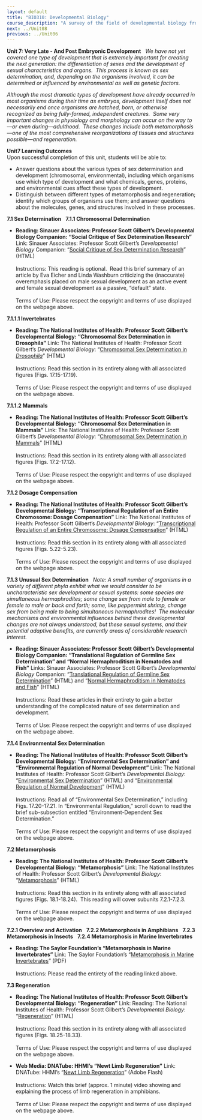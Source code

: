 ```yaml
---
layout: default
title: "BIO310: Developmental Biology"
course_description: "A survey of the field of developmental biology from its origins to the present day, from seminal historical experiments to modern techniques and the mechanisms of development. Follows a variety of organisms from their start at fertilization through the stages of their development and on to entire organismal and post-embryonic development, as well as the molecular and genetic regulations involved in these processes."
next: ../Unit08
previous: ../Unit06
---
```

**Unit 7: Very Late - And Post Embryonic Development** <span
id="7"></span> 
*We have not yet covered one type of development that is extremely
important for creating the next generation: the differentiation of sexes
and the development of sexual characteristics and organs.  This process
is known as sex determination, and, depending on the organisms involved,
it can be determined or influenced by environmental as well as genetic
factors.*  
  
 *Although the most dramatic types of development have already occurred
in most organisms during their time as embryos, development itself does
not necessarily end once organisms are hatched, born, or otherwise
recognized as being fully-formed, independent creatures.  Some very
important changes in physiology and morphology can occur on the way
to—or even during—adulthood.  These changes include both
metamorphosis—one of the most comprehensive reorganizations of tissues
and structures possible—and regeneration.*

**Unit7 Learning Outcomes**  
Upon successful completion of this unit, students will be able to:

-   Answer questions about the various types of sex determination and
    development (chromosomal, environmental), including which organisms
    use which type of development and what chemicals, genes, proteins,
    and environmental cues affect these types of development.
-   Distinguish between different types of metamorphosis and
    regeneration; identify which groups of organisms use them; and
    answer questions about the molecules, genes, and structures involved
    in these processes.

**7.1 Sex Determination** <span id="7.1"></span> 
**7.1.1 Chromosomal Determination** <span id="7.1.1"></span> 
-   **Reading: Sinauer Associates: Professor Scott Gilbert’s
    Developmental Biology Companion: “Social Critique of Sex
    Determination Research”**
    Link: Sinauer Associates: Professor Scott Gilbert’s *Developmental
    Biology* Companion: “[Social Critique of Sex Determination
    Research](http://9e.devbio.com/article.php?ch=14&id=163)” (HTML)  
        
     Instructions: This reading is optional.  Read this brief summary of
    an article by Eva Eicher and Linda Washburn criticizing the
    (inaccurate) overemphasis placed on male sexual development as an
    active event and female sexual development as a passive, “default”
    state.  
        
     Terms of Use: Please respect the copyright and terms of use
    displayed on the webpage above.

**7.1.1.1 Invertebrates** <span id="7.1.1.1"></span> 
-   **Reading: The National Institutes of Health: Professor Scott
    Gilbert’s Developmental Biology: “Chromosomal Sex Determination in
    Drosophila”**
    Link: The National Institutes of Health: Professor Scott Gilbert’s
    *Developmental Biology*: “[Chromosomal Sex Determination in
    *Drosophila*](http://www.ncbi.nlm.nih.gov/bookshelf/br.fcgi?book=dbio&part=A4137)”
    (HTML)  
        
     Instructions: Read this section in its entirety along with all
    associated figures (Figs. 17.15-17.19).  
        
     Terms of Use: Please respect the copyright and terms of use
    displayed on the webpage above.

**7.1.1.2 Mammals** <span id="7.1.1.2"></span> 
-   **Reading: The National Institutes of Health: Professor Scott
    Gilbert’s Developmental Biology: “Chromosomal Sex Determination in
    Mammals”**
    Link: The National Institutes of Health: Professor Scott Gilbert’s
    *Developmental Biology*: “[Chromosomal Sex Determination in
    Mammals](http://www.ncbi.nlm.nih.gov/bookshelf/br.fcgi?book=dbio&part=A4106)”
    (HTML)  
        
     Instructions: Read this section in its entirety along with all
    associated figures (Figs. 17.2-17.12).  
        
     Terms of Use: Please respect the copyright and terms of use
    displayed on the webpage above.

**7.1.2 Dosage Compensation** <span id="7.1.2"></span> 
-   **Reading: The National Institutes of Health: Professor Scott
    Gilbert’s Developmental Biology: “Transcriptional Regulation of an
    Entire Chromosome: Dosage Compensation”**
    Link: The National Institutes of Health: Professor Scott Gilbert’s
    *Developmental Biology*: “[Transcriptional Regulation of an Entire
    Chromosome: Dosage
    Compensation](http://www.ncbi.nlm.nih.gov/bookshelf/br.fcgi?book=dbio&part=A795)”
    (HTML)  
        
     Instructions: Read this section in its entirety along with all
    associated figures (Figs. 5.22-5.23).  
        
     Terms of Use: Please respect the copyright and terms of use
    displayed on the webpage above.

**7.1.3 Unusual Sex Determination** <span id="7.1.3"></span> 
*Note: A small number of organisms in a variety of different phyla
exhibit what we would consider to be uncharacteristic sex development or
sexual systems: some species are simultaneous hermaphrodites; some
change sex from male to female or female to male or back and forth;
some, like peppermint shrimp, change sex from being male to being
simultaneous hermaphrodites!  The molecular mechanisms and environmental
influences behind these developmental changes are not always understood,
but these sexual systems, and their potential adaptive benefits, are
currently areas of considerable research interest.*

-   **Reading: Sinauer Associates: Professor Scott Gilbert’s
    Developmental Biology Companion: “Translational Regulation of
    Germline Sex Determination” and “Normal Hermaphroditism in Nematodes
    and Fish”**
    Links: Sinauer Associates: Professor Scott Gilbert’s *Developmental
    Biology* Companion: “[Translational Regulation of Germline Sex
    Determination](http://9e.devbio.com/article.php?ch=16&id=190)”
    (HTML) and “[Normal Hermaphroditism in Nematodes and
    Fish](http://9e.devbio.com/article.php?ch=14&id=267)” (HTML)  
        
     Instructions: Read these articles in their entirety to gain a
    better understanding of the complicated nature of sex determination
    and development.  
        
     Terms of Use: Please respect the copyright and terms of use
    displayed on the webpage above.

**7.1.4 Environmental Sex Determination** <span id="7.1.4"></span> 
-   **Reading: The National Institutes of Health: Professor Scott
    Gilbert’s Developmental Biology: “Environmental Sex Determination”
    and “Environmental Regulation of Normal Development”**
    Link: The National Institutes of Health: Professor Scott Gilbert’s
    *Developmental Biology*: “[Environmental Sex
    Determination](http://www.ncbi.nlm.nih.gov/bookshelf/br.fcgi?book=dbio&part=A4150)”
    (HTML) and “[Environmental Regulation of Normal
    Development](http://www.ncbi.nlm.nih.gov/bookshelf/br.fcgi?book=dbio&part=A5122#A5137)”
    (HTML)  
        
     Instructions: Read all of “Environmental Sex Determination,”
    including Figs. 17.20-17.21. In “Environmental Regulation,” scroll
    down to read the brief sub-subsection entitled
    “Environment-Dependent Sex Determination.”  
        
     Terms of Use: Please respect the copyright and terms of use
    displayed on the webpage above.

**7.2 Metamorphosis** <span id="7.2"></span> 
-   **Reading: The National Institutes of Health: Professor Scott
    Gilbert’s Developmental Biology: “Metamorphosis”**
    Link: The National Institutes of Health: Professor Scott Gilbert’s
    *Developmental Biology*:
    “[Metamorphosis](http://www.ncbi.nlm.nih.gov/bookshelf/br.fcgi?book=dbio&part=A4302)”
    (HTML)  
        
     Instructions: Read this section in its entirety along with all
    associated figures (Figs. 18.1-18.24).  This reading will cover
    subunits 7.2.1-7.2.3.  
        
     Terms of Use: Please respect the copyright and terms of use
    displayed on the webpage above.

**7.2.1 Overview and Activation** <span id="7.2.1"></span> 
**7.2.2 Metamorphosis in Amphibians** <span id="7.2.2"></span> 
**7.2.3 Metamorphosis in Insects** <span id="7.2.3"></span> 
**7.2.4 Metamorphosis in Marine Invertebrates** <span
id="7.2.4"></span> 
-   **Reading: The Saylor Foundation’s “Metamorphosis in Marine
    Invertebrates”**
    Link: The Saylor Foundation’s “[Metamorphosis in Marine
    Invertebrates](https://resources.saylor.org/archived/wp-content/uploads/2011/05/BIO310-Metamorphosis-in-Marine-Invertebrates.pdf)”
    (PDF)  
                              
     Instructions: Please read the entirety of the reading linked above.

**7.3 Regeneration** <span id="7.3"></span> 
-   **Reading: The National Institutes of Health: Professor Scott
    Gilbert’s Developmental Biology: “Regeneration”**
    Link: Reading: The National Institutes of Health: Professor Scott
    Gilbert’s *Developmental Biology*:
    “[Regeneration](http://www.ncbi.nlm.nih.gov/bookshelf/br.fcgi?book=dbio&part=A4360)”
    (HTML)  
        
     Instructions: Read this section in its entirety along with all
    associated figures (Figs. 18.25-18.33).  
        
     Terms of Use: Please respect the copyright and terms of use
    displayed on the webpage above.

-   **Web Media: DNATube: HHMI’s “Newt Limb Regeneration”**
    Link: DNATube: HHMI’s “[Newt Limb
    Regeneration](http://www.dnatube.com/video/504/Newt-Limb-Regeneration)”
    (Adobe Flash)  
        
     Instructions: Watch this brief (approx. 1 minute) video showing and
    explaining the process of limb regeneration in amphibians.  
        
     Terms of Use: Please respect the copyright and terms of use
    displayed on the webpage above.


